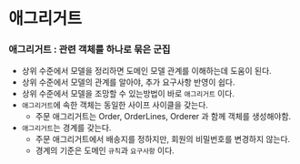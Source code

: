 # 애그리거트
### 애그리거트 : 관련 객체를 하나로 묶은 군집
- 상위 수준에서 모델을 정리하면 도메인 모델 관계를 이해하는데 도움이 된다.
- 상위 수준에서 모델의 관계를 알아야, 추가 요구사항 반영이 쉽다.
- 상위 수준에서 모델을 조망할 수 있는방법이 바로 `애그리거트` 이다.
- `애그리거트`에 속한 객체는 동일한 사이프 사이클을 갖는다.
  - 주문 애그리거트는 Order, OrderLines, Orderer 과 함께 객체를 생성해야함.
- `애그리거트`는 경계를 갖는다.
  - 주문 애그리거트에서 배송지를 정하지만, 회원의 비밀번호를 변경하지 않는다.
  - 경계의 기준은 도메인 `규칙`과 `요구사항` 이다. 